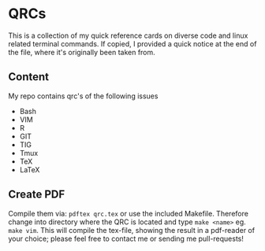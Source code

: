 # QRCs

This is a collection of my quick reference cards on diverse code and linux
related terminal commands. If copied, I provided a quick notice at the end of
the file, where it's originally been taken from.

## Content

My repo contains qrc's of the following issues

- Bash
- VIM
- R
- GIT
- TIG
- Tmux
- TeX
- LaTeX

## Create PDF

Compile them via: `pdftex qrc.tex` or use the included Makefile. Therefore change
into directory where the QRC is located and type `make <name>` eg. `make vim`.
This will compile the tex-file, showing the result in a pdf-reader of your
choice; please feel free to contact me or sending me pull-requests!
